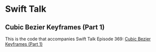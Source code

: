 # Swift Talk
## Cubic Bezier Keyframes (Part 1)

This is the code that accompanies Swift Talk Episode 369: [Cubic Bezier Keyframes (Part 1)](https://talk.objc.io/episodes/S01E369-cubic-bezier-keyframes-part-1)
